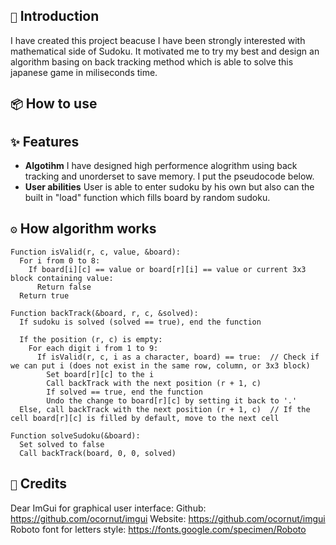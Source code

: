 ## `📃` Introduction
I have created this project beacuse I have been strongly interested with mathematical side of Sudoku. It motivated me to try my best and design an algorithm basing on back tracking method which is able to solve this japanese game in miliseconds time.
## `📦` How to use
## `✨` Features
- **Algotihm** I have designed high performence alogrithm using back tracking and unorderset to save memory. I put the pseudocode below.
- **User abilities** User is able to enter sudoku by his own but also can the built in "load" function which fills board by random sudoku.
## `⚙` How algorithm works
```
Function isValid(r, c, value, &board):
  For i from 0 to 8:
    If board[i][c] == value or board[r][i] == value or current 3x3 block containing value:
      Return false
  Return true

Function backTrack(&board, r, c, &solved):
  If sudoku is solved (solved == true), end the function

  If the position (r, c) is empty:
    For each digit i from 1 to 9:
      If isValid(r, c, i as a character, board) == true:  // Check if we can put i (does not exist in the same row, column, or 3x3 block)
        Set board[r][c] to the i
        Call backTrack with the next position (r + 1, c)
        If solved == true, end the function
        Undo the change to board[r][c] by setting it back to '.'
  Else, call backTrack with the next position (r + 1, c)  // If the cell board[r][c] is filled by default, move to the next cell

Function solveSudoku(&board):
  Set solved to false
  Call backTrack(board, 0, 0, solved)
```
## `📜` Credits
Dear ImGui for graphical user interface:
  Github: https://github.com/ocornut/imgui
  Website: https://github.com/ocornut/imgui
Roboto font for letters style:
  https://fonts.google.com/specimen/Roboto
